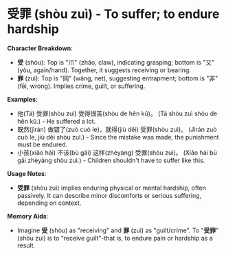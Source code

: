 # **受罪 (shòu zuì) - To suffer; to endure hardship**

**Character Breakdown**:  
- **受** (shòu): Top is "爪" (zhǎo, claw), indicating grasping; bottom is "又" (yòu, again/hand). Together, it suggests receiving or bearing.  
- **罪** (zuì): Top is "网" (wǎng, net), suggesting entrapment; bottom is "非" (fēi, wrong). Implies crime, guilt, or suffering.

**Examples**:  
- 他(Tā) 受罪(shòu zuì) 受得很苦(shòu de hěn kǔ)。 (Tā shòu zuì shòu de hěn kǔ.) - He suffered a lot.  
- 既然(jìrán) 做错了(zuò cuò le)，就得(jiù děi) 受罪(shòu zuì)。 (Jìrán zuò cuò le, jiù děi shòu zuì.) - Since the mistake was made, the punishment must be endured.  
- 小孩(xiǎo hái) 不该(bù gāi) 这样(zhèyàng) 受罪(shòu zuì)。 (Xiǎo hái bù gāi zhèyàng shòu zuì.) - Children shouldn't have to suffer like this.

**Usage Notes**:  
- **受罪** (shòu zuì) implies enduring physical or mental hardship, often passively. It can describe minor discomforts or serious suffering, depending on context.

**Memory Aids**:  
- Imagine **受** (shòu) as "receiving" and **罪** (zuì) as "guilt/crime". To "**受罪**" (shòu zuì) is to "receive guilt"-that is, to endure pain or hardship as a result.